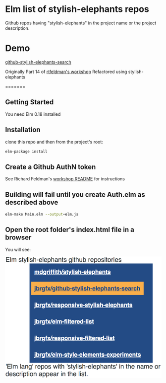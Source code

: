 # Elm list of stylish-elephants repos
Github repos having "stylish-elephants" in the project name or the project description.

# Demo
[github-stylish-elephants-search](https://jbrgfx.github.io/github-stylish-elephants-search/)

Originally Part 14 of [rtfeldman's workshop](https://github.com/rtfeldman/elm-workshop/tree/master/part14)
Refactored using stylish-elephants

=======

## Getting Started

You need Elm 0.18 installed

## Installation

clone this repo
and then from the project's root:

```bash
elm-package install
```

## Create a Github AuthN token
See Richard Feldman's [workshop README](https://github.com/rtfeldman/elm-workshop) for instructions

## Building will fail until you create Auth.elm as described above

```bash
elm-make Main.elm --output=elm.js
```

## Open the root folder's index.html file in a browser

You will see:

![screenshot of the default state](elm-se-list.png)
